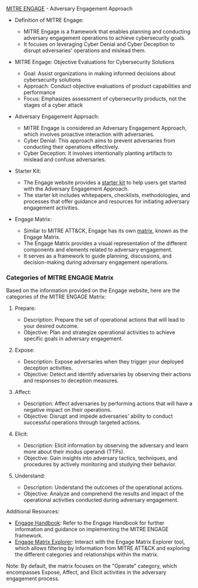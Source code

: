 [MITRE ENGAGE](https://engage.mitre.org/) - Adversary Engagement Approach

- Definition of MITRE Engage:
  - MITRE Engage is a framework that enables planning and conducting adversary engagement operations to achieve cybersecurity goals.
  - It focuses on leveraging Cyber Denial and Cyber Deception to disrupt adversaries' operations and mislead them.

- MITRE Engage: Objective Evaluations for Cybersecurity Solutions
	-   Goal: Assist organizations in making informed decisions about cybersecurity solutions
	-   Approach: Conduct objective evaluations of product capabilities and performance
	-   Focus: Emphasizes assessment of cybersecurity products, not the stages of a cyber attack

- Adversary Engagement Approach:
  - MITRE Engage is considered an Adversary Engagement Approach, which involves proactive interaction with adversaries.
  - Cyber Denial: This approach aims to prevent adversaries from conducting their operations effectively.
  - Cyber Deception: It involves intentionally planting artifacts to mislead and confuse adversaries.

- Starter Kit:
  - The Engage website provides a [starter kit](https://engage.mitre.org/starter-kit/) to help users get started with the Adversary Engagement Approach.
  - The starter kit includes whitepapers, checklists, methodologies, and processes that offer guidance and resources for initiating adversary engagement activities.

- Engage Matrix:
  - Similar to MITRE ATT&CK, Engage has its own [matrix](https://engage.mitre.org/matrix/), known as the Engage Matrix.
  - The Engage Matrix provides a visual representation of the different components and elements related to adversary engagement.
  - It serves as a framework to guide planning, discussions, and decision-making during adversary engagement operations.

### Categories of MITRE ENGAGE Matrix

Based on the information provided on the Engage website, here are the categories of the MITRE ENGAGE Matrix:

1. Prepare:
   - Description: Prepare the set of operational actions that will lead to your desired outcome.
   - Objective: Plan and strategize operational activities to achieve specific goals in adversary engagement.

2. Expose:
   - Description: Expose adversaries when they trigger your deployed deception activities.
   - Objective: Detect and identify adversaries by observing their actions and responses to deception measures.

3. Affect:
   - Description: Affect adversaries by performing actions that will have a negative impact on their operations.
   - Objective: Disrupt and impede adversaries' ability to conduct successful operations through targeted actions.

4. Elicit:
   - Description: Elicit information by observing the adversary and learn more about their modus operandi (TTPs).
   - Objective: Gain insights into adversary tactics, techniques, and procedures by actively monitoring and studying their behavior.

5. Understand:
   - Description: Understand the outcomes of the operational actions.
   - Objective: Analyze and comprehend the results and impact of the operational activities conducted during adversary engagement.

Additional Resources:
- [Engage Handbook](https://engage.mitre.org/matrix): Refer to the Engage Handbook for further information and guidance on implementing the MITRE ENGAGE framework.
- [Engage Matrix Explorer](https://engage.mitre.org/matrix): Interact with the Engage Matrix Explorer tool, which allows filtering by information from MITRE ATT&CK and exploring the different categories and relationships within the matrix.

Note: By default, the matrix focuses on the "Operate" category, which encompasses Expose, Affect, and Elicit activities in the adversary engagement process.